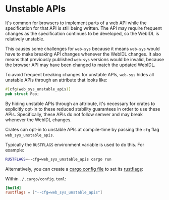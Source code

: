 # Unstable APIs

It's common for browsers to implement parts of a web API while the specification
for that API is still being written. The API may require frequent changes as the
specification continues to be developed, so the WebIDL is relatively unstable.

This causes some challenges for `web-sys` because it means `web-sys` would have
to make breaking API changes whenever the WebIDL changes. It also means that
previously published `web-sys` versions would be invalid, because the browser
API may have been changed to match the updated WebIDL.

To avoid frequent breaking changes for unstable APIs, `web-sys` hides all
unstable APIs through an attribute that looks like:

```rust
#[cfg(web_sys_unstable_apis)]
pub struct Foo;
```

By hiding unstable APIs through an attribute, it's necessary for crates to
explicitly opt-in to these reduced stability guarantees in order to use these
APIs. Specifically, these APIs do not follow semver and may break whenever the
WebIDL changes.

Crates can opt-in to unstable APIs at compile-time by passing the `cfg` flag
`web_sys_unstable_apis`.

Typically the `RUSTFLAGS` environment variable is used
to do this. For example:

```bash
RUSTFLAGS=--cfg=web_sys_unstable_apis cargo run
```

Alternatively, you can create a [cargo config file](https://doc.rust-lang.org/cargo/reference/config.html)
to set its [rustflags](https://doc.rust-lang.org/cargo/reference/config.html#buildrustflags):

Within `./.cargo/config.toml`:
```toml
[build]
rustflags = ["--cfg=web_sys_unstable_apis"]
```
